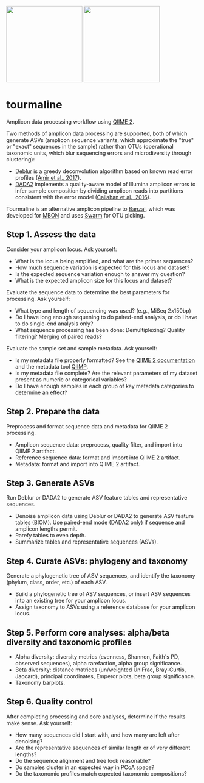 <img src="https://upload.wikimedia.org/wikipedia/commons/0/00/Tourmaline-121240.jpg" height=200> <img src="http://melissabessmonroe.com/wp-content/uploads/2014/03/20140303_TourmalineSurfPark128.jpg" height=200>

# tourmaline

Amplicon data processing workflow using [QIIME 2](https://qiime2.org).

Two methods of amplicon data processing are supported, both of which generate ASVs (amplicon sequence variants, which approximate the "true" or "exact" sequences in the sample) rather than OTUs (operational taxonomic units, which blur sequencing errors and microdiversity through clustering):

* [Deblur](https://github.com/biocore/deblur) is a greedy deconvolution algorithm based on known read error profiles ([Amir et al., 2017](https://doi.org/10.1128/mSystems.00191-16)).
* [DADA2](https://github.com/benjjneb/dada2) implements a quality-aware model of Illumina amplicon errors to infer sample composition by dividing amplicon reads into partitions consistent with the error model ([Callahan et al., 2016](https://doi.org/10.1038/nmeth.3869)).

Tourmaline is an alternative amplicon pipeline to [Banzai](https://github.com/jimmyodonnell/banzai), which was developed for [MBON](https://github.com/marinebon/MBON) and uses [Swarm](https://github.com/torognes/swarm) for OTU picking.

## Step 1. Assess the data

Consider your amplicon locus. Ask yourself:

* What is the locus being amplified, and what are the primer sequences?
* How much sequence variation is expected for this locus and dataset?
* Is the expected sequence variation enough to answer my question?
* What is the expected amplicon size for this locus and dataset?

Evaluate the sequence data to determine the best parameters for processing. Ask yourself:

* What type and length of sequencing was used? (e.g., MiSeq 2x150bp)
* Do I have long enough sequening to do paired-end analysis, or do I have to do single-end analysis only?
* What sequence processing has been done: Demultiplexing? Quality filtering? Merging of paired reads?

Evaluate the sample set and sample metadata. Ask yourself:

* Is my metadata file properly formatted? See the [QIIME 2 documentation](https://docs.qiime2.org/2018.6/tutorials/metadata/) and the metadata tool [QIIMP](https://qiita.ucsd.edu/iframe/?iframe=qiimp).
* Is my metadata file complete? Are the relevant parameters of my dataset present as numeric or categorical variables?
* Do I have enough samples in each group of key metadata categories to determine an effect?

## Step 2. Prepare the data

Preprocess and format sequence data and metadata for QIIME 2 processing.

* Amplicon sequence data: preprocess, quality filter, and import into QIIME 2 artifact.
* Reference sequence data: format and import into QIIME 2 artifact.
* Metadata: format and import into QIIME 2 artifact.

## Step 3. Generate ASVs

Run Deblur or DADA2 to generate ASV feature tables and representative sequences.

* Denoise amplicon data using Deblur or DADA2 to generate ASV feature tables (BIOM). Use paired-end mode (DADA2 only) if sequence and amplicon lengths permit.
* Rarefy tables to even depth.
* Summarize tables and representative sequences (ASVs).

## Step 4. Curate ASVs: phylogeny and taxonomy

Generate a phylogenetic tree of ASV sequences, and identify the taxonomy (phylum, class, order, etc.) of each ASV.

* Build a phylogenetic tree of ASV sequences, or insert ASV sequences into an existing tree for your amplicon locus.
* Assign taxonomy to ASVs using a reference database for your amplicon locus.

## Step 5. Perform core analyses: alpha/beta diversity and taxonomic profiles

* Alpha diversity: diversity metrics (evenness, Shannon, Faith's PD, observed sequences), alpha rarefaction, alpha group significance.
* Beta diversity: distance matrices (un/weighted UniFrac, Bray-Curtis, Jaccard), principal coordinates, Emperor plots, beta group significance.
* Taxonomy barplots.

## Step 6. Quality control

After completing processing and core analyses, determine if the results make sense. Ask yourself:

* How many sequences did I start with, and how many are left after denoising?
* Are the representative sequences of similar length or of very different lengths?
* Do the sequence alignment and tree look reasonable?
* Do samples cluster in an expected way in PCoA space?
* Do the taxonomic profiles match expected taxonomic compositions?
